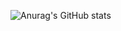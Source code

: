 ![Anurag's GitHub stats](https://github-readme-stats.vercel.app/api?username=lvsantos1&count_private=true)
